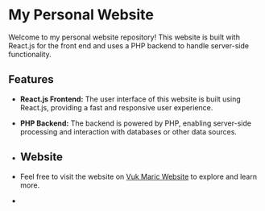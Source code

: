 # My Personal Website

Welcome to my personal website repository! This website is built with React.js for the front end and uses a PHP backend to handle server-side functionality.

## Features

- **React.js Frontend:** The user interface of this website is built using React.js, providing a fast and responsive user experience.

- **PHP Backend:** The backend is powered by PHP, enabling server-side processing and interaction with databases or other data sources.

- ## Website

- Feel free to visit the website on [Vuk Maric Website](https://vukmaric.com) to explore and learn more.

- 
